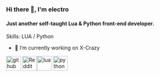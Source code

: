 ### Hi there 👋, I'm electro
#### Just another self-taught Lua & Python front-end developer.

Skills: LUA / Python

- 🔭 I’m currently working on X-Crazy 


[<img src='https://cdn.jsdelivr.net/npm/simple-icons@3.0.1/icons/github.svg' alt='github' height='40'>](https://github.com/nElectro)  [<img src='https://cdn.jsdelivr.net/npm/simple-icons@3.0.1/icons/reddit.svg' alt='Reddit' height='40'>](https://www.reddit.com/user/Notm1guel)[<img src='https://cdn.jsdelivr.net/npm/simple-icons@3.0.1/icons/lua.svg' alt='lua' height='40'>](https://www.electro.gq)  [<img src='https://cdn.jsdelivr.net/npm/simple-icons@3.0.1/icons/python.svg' alt='python' height='40'>](https://www.electro.gq)  
